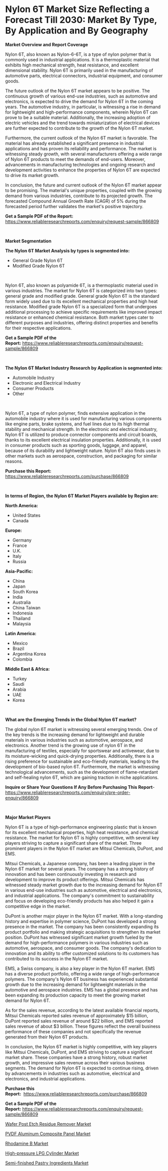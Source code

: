 <p><h1>Nylon 6T Market Size Reflecting a Forecast Till 2030: Market By Type, By Application and By Geography</h1></p><p><strong>Market Overview and Report Coverage</strong></p>
<p><p>Nylon 6T, also known as Nylon-6-6T, is a type of nylon polymer that is commonly used in industrial applications. It is a thermoplastic material that exhibits high mechanical strength, heat resistance, and excellent dimensional stability. Nylon 6T is primarily used in the manufacturing of automotive parts, electrical connectors, industrial equipment, and consumer goods.</p><p>The future outlook of the Nylon 6T market appears to be positive. The continuous growth of various end-use industries, such as automotive and electronics, is expected to drive the demand for Nylon 6T in the coming years. The automotive industry, in particular, is witnessing a rise in demand for lightweight and high-performance components, wherein Nylon 6T can prove to be a suitable material. Additionally, the increasing adoption of electric vehicles and the trend towards miniaturization of electrical devices are further expected to contribute to the growth of the Nylon 6T market.</p><p>Furthermore, the current outlook of the Nylon 6T market is favorable. The material has already established a significant presence in industrial applications and has proven its reliability and performance. The market is witnessing steady growth, with several manufacturers offering a wide range of Nylon 6T products to meet the demands of end-users. Moreover, advancements in manufacturing technologies and ongoing research and development activities to enhance the properties of Nylon 6T are expected to drive its market growth.</p><p>In conclusion, the future and current outlook of the Nylon 6T market appear to be promising. The material's unique properties, coupled with the growing demand from various industries, contribute to its projected growth. The forecasted Compound Annual Growth Rate (CAGR) of 5% during the forecasted period further validates the market's positive trajectory.</p></p>
<p><strong>Get a Sample PDF of the Report:</strong> <a href="https://www.reliableresearchreports.com/enquiry/request-sample/866809">https://www.reliableresearchreports.com/enquiry/request-sample/866809</a></p>
<p>&nbsp;</p>
<p><strong>Market Segmentation</strong></p>
<p><strong>The Nylon 6T Market Analysis by types is segmented into:</strong></p>
<p><ul><li>General Grade Nylon 6T</li><li>Modified Grade Nylon 6T</li></ul></p>
<p>&nbsp;</p>
<p><p>Nylon 6T, also known as polyamide 6T, is a thermoplastic material used in various industries. The market for Nylon 6T is categorized into two types: general grade and modified grade. General grade Nylon 6T is the standard form widely used due to its excellent mechanical properties and high heat resistance. Modified grade Nylon 6T is a specialized form that undergoes additional processing to achieve specific requirements like improved impact resistance or enhanced chemical resistance. Both market types cater to different purposes and industries, offering distinct properties and benefits for their respective applications.</p></p>
<p><strong>Get a Sample PDF of the Report:</strong>&nbsp;<a href="https://www.reliableresearchreports.com/enquiry/request-sample/866809">https://www.reliableresearchreports.com/enquiry/request-sample/866809</a></p>
<p>&nbsp;</p>
<p><strong>The Nylon 6T Market Industry Research by Application is segmented into:</strong></p>
<p><ul><li>Automobile Industry</li><li>Electronic and Electrical Industry</li><li>Consumer Products</li><li>Other</li></ul></p>
<p>&nbsp;</p>
<p><p>Nylon 6T, a type of nylon polymer, finds extensive application in the automobile industry where it is used for manufacturing various components like engine parts, brake systems, and fuel lines due to its high thermal stability and mechanical strength. In the electronic and electrical industry, Nylon 6T is utilized to produce connector components and circuit boards, thanks to its excellent electrical insulation properties. Additionally, it is used in consumer products such as sporting goods, luggage, and apparel, because of its durability and lightweight nature. Nylon 6T also finds uses in other markets such as aerospace, construction, and packaging for similar reasons.</p></p>
<p><strong>Purchase this Report:</strong>&nbsp; <a href="https://www.reliableresearchreports.com/purchase/866809">https://www.reliableresearchreports.com/purchase/866809</a></p>
<p>&nbsp;</p>
<p><strong>In terms of Region, the Nylon 6T Market Players available by Region are:</strong></p>
<p>
    <p> <strong> North America: </strong>
        <ul>
            <li>United States</li>
            <li>Canada</li>
        </ul>
        </p> 
    <p> <strong> Europe: </strong>
        <ul>
            <li>Germany</li>
            <li>France</li>
            <li>U.K.</li>
            <li>Italy</li>
            <li>Russia</li>
        </ul>
        </p> 
    <p> <strong> Asia-Pacific: </strong>
        <ul>
            <li>China</li>
            <li>Japan</li>
            <li>South Korea</li>
            <li>India</li>
            <li>Australia</li>
            <li>China Taiwan</li>
            <li>Indonesia</li>
            <li>Thailand</li>
            <li>Malaysia</li>
        </ul>
        </p> 
    <p> <strong> Latin America: </strong>
        <ul>
            <li>Mexico</li>
            <li>Brazil</li>
            <li>Argentina Korea</li>
            <li>Colombia</li>
        </ul>
        </p> 
    <p> <strong> Middle East & Africa: </strong>
        <ul>
            <li>Turkey</li>
            <li>Saudi</li>
            <li>Arabia</li>
            <li>UAE</li>
            <li>Korea</li>
        </ul>
    </p>
    </p>
<p>&nbsp;</p>
<p><strong>What are the Emerging Trends in the Global Nylon 6T market?</strong></p>
<p><p>The global nylon 6T market is witnessing several emerging trends. One of the key trends is the increasing demand for lightweight and durable materials in various industries such as automotive, aerospace, and electronics. Another trend is the growing use of nylon 6T in the manufacturing of textiles, especially for sportswear and activewear, due to its moisture-wicking and quick-drying properties. Additionally, there is a rising preference for sustainable and eco-friendly materials, leading to the development of bio-based nylon 6T. Furthermore, the market is witnessing technological advancements, such as the development of flame-retardant and self-healing nylon 6T, which are gaining traction in niche applications.</p></p>
<p><strong>Inquire or Share Your Questions If Any Before Purchasing This Report</strong>- <a href="https://www.reliableresearchreports.com/enquiry/pre-order-enquiry/866809">https://www.reliableresearchreports.com/enquiry/pre-order-enquiry/866809</a></p>
<p>&nbsp;</p>
<p><strong>Major Market Players</strong></p>
<p><p>Nylon 6T is a type of high-performance engineering plastic that is known for its excellent mechanical properties, high heat resistance, and chemical resistance. The market for Nylon 6T is highly competitive, with several key players striving to capture a significant share of the market. Three prominent players in the Nylon 6T market are Mitsui Chemicals, DuPont, and EMS.</p><p>Mitsui Chemicals, a Japanese company, has been a leading player in the Nylon 6T market for several years. The company has a strong history of innovation and has been continuously investing in research and development to improve its product offerings. Mitsui Chemicals has witnessed steady market growth due to the increasing demand for Nylon 6T in various end-use industries such as automotive, electrical and electronics, and industrial applications. The company's commitment to sustainability and focus on developing eco-friendly products has also helped it gain a competitive edge in the market.</p><p>DuPont is another major player in the Nylon 6T market. With a long-standing history and expertise in polymer science, DuPont has developed a strong presence in the market. The company has been consistently expanding its product portfolio and making strategic acquisitions to strengthen its market position. DuPont has witnessed significant market growth fueled by the demand for high-performance polymers in various industries such as automotive, aerospace, and consumer goods. The company's dedication to innovation and its ability to offer customized solutions to its customers has contributed to its success in the Nylon 6T market.</p><p>EMS, a Swiss company, is also a key player in the Nylon 6T market. EMS has a diverse product portfolio, offering a wide range of high-performance polymers. The company's Nylon 6T business has experienced substantial growth due to the increasing demand for lightweight materials in the automotive and aerospace industries. EMS has a global presence and has been expanding its production capacity to meet the growing market demand for Nylon 6T.</p><p>As for the sales revenue, according to the latest available financial reports, Mitsui Chemicals reported sales revenue of approximately $15 billion, DuPont reported sales revenue of around $22 billion, and EMS reported sales revenue of about $3 billion. These figures reflect the overall business performance of these companies and not specifically the revenue generated from their Nylon 6T products.</p><p>In conclusion, the Nylon 6T market is highly competitive, with key players like Mitsui Chemicals, DuPont, and EMS striving to capture a significant market share. These companies have a strong history, robust market growth, and impressive sales revenue across their various business segments. The demand for Nylon 6T is expected to continue rising, driven by advancements in industries such as automotive, electrical and electronics, and industrial applications.</p></p>
<p><strong>Purchase this Report:</strong>&nbsp;&nbsp;<a href="https://www.reliableresearchreports.com/purchase/866809">https://www.reliableresearchreports.com/purchase/866809</a></p>
<p></p>
<p><strong>Get a Sample PDF of the Report:</strong>&nbsp;<a href="https://www.reliableresearchreports.com/enquiry/request-sample/866809">https://www.reliableresearchreports.com/enquiry/request-sample/866809</a></p>
<p><p><a href="https://medium.com/@adellalesch/wafer-post-etch-residue-remover-market-size-reveals-the-best-marketing-channels-in-global-industry-a7589168c527">Wafer Post Etch Residue Remover Market</a></p><p><a href="https://github.com/kipkeeva/Market-Research-Report-List-1/blob/main/pvdf-aluminum-composite-panel-market.md">PVDF Aluminum Composite Panel Market</a></p><p><a href="https://github.com/provorikovar/Market-Research-Report-List-1/blob/main/rhodamine-b-market.md">Rhodamine B Market</a></p><p><a href="https://medium.com/@kimzemlak1955/analyzing-high-pressure-lpg-cylinder-market-global-industry-perspective-and-forecast-2023-to-42cf8cdee70d">High-pressure LPG Cylinder Market</a></p><p><a href="https://medium.com/@staceyhilll3626/semi-finished-pastry-ingredients-market-insight-market-trends-growth-forecasted-from-2023-to-0a689c063999">Semi-finished Pastry Ingredients Market</a></p></p>
